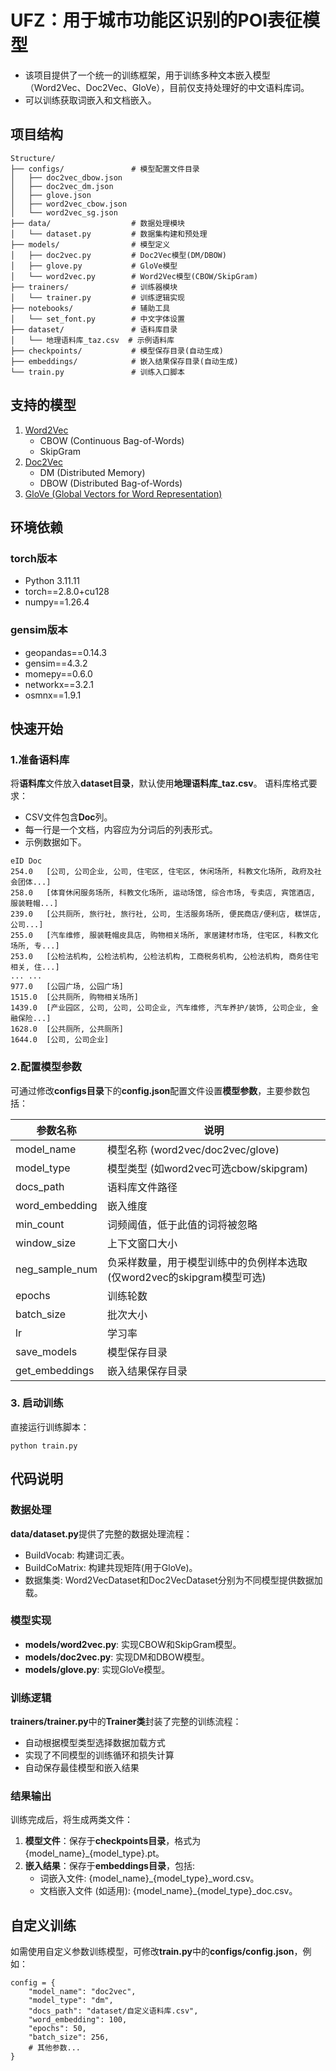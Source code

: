 # UFZ：用于城市功能区识别的POI表征模型

- 该项目提供了一个统一的训练框架，用于训练多种文本嵌入模型（Word2Vec、Doc2Vec、GloVe），目前仅支持处理好的中文语料库词。
- 可以训练获取词嵌入和文档嵌入。

## 项目结构

```plaintext
Structure/
├── configs/               # 模型配置文件目录
│   ├── doc2vec_dbow.json
│   ├── doc2vec_dm.json
│   ├── glove.json
│   ├── word2vec_cbow.json
│   └── word2vec_sg.json
├── data/                  # 数据处理模块
│   └── dataset.py         # 数据集构建和预处理
├── models/                # 模型定义
│   ├── doc2vec.py         # Doc2Vec模型(DM/DBOW)
│   ├── glove.py           # GloVe模型
│   └── word2vec.py        # Word2Vec模型(CBOW/SkipGram)
├── trainers/              # 训练器模块
│   └── trainer.py         # 训练逻辑实现
├── notebooks/             # 辅助工具
│   └── set_font.py        # 中文字体设置
├── dataset/               # 语料库目录
│   └── 地理语料库_taz.csv  # 示例语料库
├── checkpoints/           # 模型保存目录(自动生成)
├── embeddings/            # 嵌入结果保存目录(自动生成)
└── train.py               # 训练入口脚本
```

## 支持的模型

1. [Word2Vec](https://arxiv.org/abs/1301.3781)
    - CBOW (Continuous Bag-of-Words)
    - SkipGram
2. [Doc2Vec](https://arxiv.org/abs/1405.4053)
    - DM (Distributed Memory)
    - DBOW (Distributed Bag-of-Words)
3. [GloVe (Global Vectors for Word Representation)](https://aclanthology.org/D14-1162/)

## 环境依赖

### torch版本
- Python 3.11.11
- torch==2.8.0+cu128
- numpy==1.26.4
### gensim版本
- geopandas==0.14.3
- gensim==4.3.2
- momepy==0.6.0
- networkx==3.2.1
- osmnx==1.9.1

## 快速开始

### 1.准备语料库

将**语料库**文件放入**dataset目录**，默认使用**地理语料库_taz.csv**。
语料库格式要求：
- CSV文件包含**Doc**列。
- 每一行是一个文档，内容应为分词后的列表形式。
- 示例数据如下。
```
eID	Doc
254.0	[公司, 公司企业, 公司, 住宅区, 住宅区, 休闲场所, 科教文化场所, 政府及社会团体...]
258.0	[体育休闲服务场所, 科教文化场所, 运动场馆, 综合市场, 专卖店, 宾馆酒店, 服装鞋帽...]
239.0	[公共厕所, 旅行社, 旅行社, 公司, 生活服务场所, 便民商店/便利店, 糕饼店, 公司...]
255.0	[汽车维修, 服装鞋帽皮具店, 购物相关场所, 家居建材市场, 住宅区, 科教文化场所, 专...]
253.0	[公检法机构, 公检法机构, 公检法机构, 工商税务机构, 公检法机构, 商务住宅相关, 住...]
...	...
977.0	[公园广场, 公园广场]
1515.0	[公共厕所, 购物相关场所]
1439.0	[产业园区, 公司, 公司, 公司企业, 汽车维修, 汽车养护/装饰, 公司企业, 金融保险...]
1628.0	[公共厕所, 公共厕所]
1644.0	[公司, 公司企业]
```

### 2.配置模型参数
可通过修改**configs目录**下的**config.json**配置文件设置**模型参数**，主要参数包括：

| 参数名称        | 说明                                      |
|-----------------|-------------------------------------------|
| model_name      | 模型名称 (word2vec/doc2vec/glove)         |
| model_type      | 模型类型 (如word2vec可选cbow/skipgram) |
| docs_path       | 语料库文件路径                            |
| word_embedding  | 嵌入维度                                  |
| min_count       | 词频阈值，低于此值的词将被忽略            |
| window_size     | 上下文窗口大小                            |
| neg_sample_num  | 负采样数量，用于模型训练中的负例样本选取 (仅word2vec的skipgram模型可选)     |
| epochs          | 训练轮数                                  |
| batch_size      | 批次大小                                  |
| lr              | 学习率                                    |
| save_models     | 模型保存目录                              |
| get_embeddings  | 嵌入结果保存目录                          |

### 3. 启动训练

直接运行训练脚本：
```
python train.py
```

## 代码说明

### 数据处理
**data/dataset.py**提供了完整的数据处理流程：
- BuildVocab: 构建词汇表。
- BuildCoMatrix: 构建共现矩阵(用于GloVe)。
- 数据集类: Word2VecDataset和Doc2VecDataset分别为不同模型提供数据加载。

### 模型实现
- **models/word2vec.py**: 实现CBOW和SkipGram模型。
- **models/doc2vec.py**: 实现DM和DBOW模型。
- **models/glove.py**: 实现GloVe模型。

### 训练逻辑
**trainers/trainer.py**中的**Trainer类**封装了完整的训练流程：
- 自动根据模型类型选择数据加载方式
- 实现了不同模型的训练循环和损失计算
- 自动保存最佳模型和嵌入结果

### 结果输出
训练完成后，将生成两类文件：
1. **模型文件**：保存于**checkpoints目录**，格式为{model_name}_{model_type}.pt。
2. **嵌入结果**：保存于**embeddings目录**，包括: 
    - 词嵌入文件: {model_name}_{model_type}_word.csv。
    - 文档嵌入文件 (如适用): {model_name}_{model_type}_doc.csv。

## 自定义训练
如需使用自定义参数训练模型，可修改**train.py**中的**configs/config.json**，例如：
```
config = {
    "model_name": "doc2vec",
    "model_type": "dm",
    "docs_path": "dataset/自定义语料库.csv",
    "word_embedding": 100,
    "epochs": 50,
    "batch_size": 256,
    # 其他参数...
}
```
